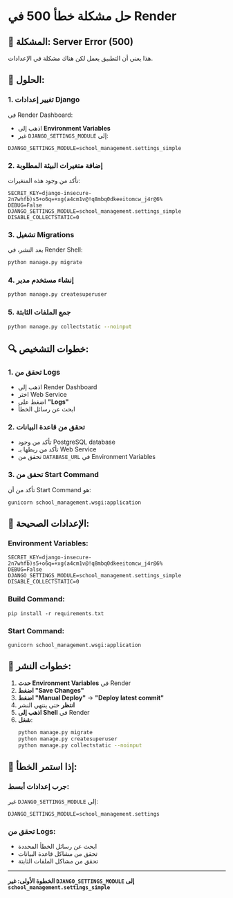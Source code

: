 # حل مشكلة خطأ 500 في Render

## 🚨 المشكلة: Server Error (500)

هذا يعني أن التطبيق يعمل لكن هناك مشكلة في الإعدادات.

## 🔧 الحلول:

### 1. تغيير إعدادات Django

في Render Dashboard:
- اذهب إلى **Environment Variables**
- غير `DJANGO_SETTINGS_MODULE` إلى:
```
DJANGO_SETTINGS_MODULE=school_management.settings_simple
```

### 2. إضافة متغيرات البيئة المطلوبة

تأكد من وجود هذه المتغيرات:
```
SECRET_KEY=django-insecure-2n7whfb)s5+o6q=+xg(a4cm1v@!q8mbq0dkeeitomcw_j4r@6%
DEBUG=False
DJANGO_SETTINGS_MODULE=school_management.settings_simple
DISABLE_COLLECTSTATIC=0
```

### 3. تشغيل Migrations

بعد النشر، في Render Shell:
```bash
python manage.py migrate
```

### 4. إنشاء مستخدم مدير

```bash
python manage.py createsuperuser
```

### 5. جمع الملفات الثابتة

```bash
python manage.py collectstatic --noinput
```

## 🔍 خطوات التشخيص:

### 1. تحقق من Logs
- اذهب إلى Render Dashboard
- اختر Web Service
- اضغط على **"Logs"**
- ابحث عن رسائل الخطأ

### 2. تحقق من قاعدة البيانات
- تأكد من وجود PostgreSQL database
- تأكد من ربطها بـ Web Service
- تحقق من `DATABASE_URL` في Environment Variables

### 3. تحقق من Start Command
تأكد من أن Start Command هو:
```
gunicorn school_management.wsgi:application
```

## 🎯 الإعدادات الصحيحة:

### Environment Variables:
```
SECRET_KEY=django-insecure-2n7whfb)s5+o6q=+xg(a4cm1v@!q8mbq0dkeeitomcw_j4r@6%
DEBUG=False
DJANGO_SETTINGS_MODULE=school_management.settings_simple
DISABLE_COLLECTSTATIC=0
```

### Build Command:
```
pip install -r requirements.txt
```

### Start Command:
```
gunicorn school_management.wsgi:application
```

## 🚀 خطوات النشر:

1. **حدث Environment Variables** في Render
2. **اضغط "Save Changes"**
3. **اضغط "Manual Deploy"** → **"Deploy latest commit"**
4. **انتظر** حتى ينتهي النشر
5. **اذهب إلى Shell** في Render
6. **شغل**:
   ```bash
   python manage.py migrate
   python manage.py createsuperuser
   python manage.py collectstatic --noinput
   ```

## 🔧 إذا استمر الخطأ:

### جرب إعدادات أبسط:
غير `DJANGO_SETTINGS_MODULE` إلى:
```
DJANGO_SETTINGS_MODULE=school_management.settings
```

### تحقق من Logs:
- ابحث عن رسائل الخطأ المحددة
- تحقق من مشاكل قاعدة البيانات
- تحقق من مشاكل الملفات الثابتة

---

**الخطوة الأولى: غير `DJANGO_SETTINGS_MODULE` إلى `school_management.settings_simple`**
